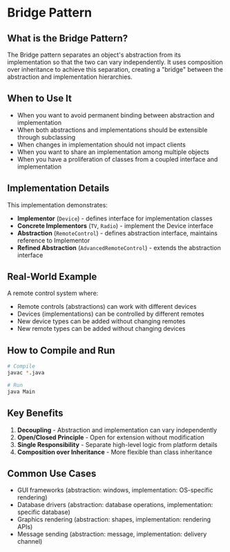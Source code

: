 # Bridge Pattern

## What is the Bridge Pattern?

The Bridge pattern separates an object's abstraction from its implementation so that the two can vary independently. It uses composition over inheritance to achieve this separation, creating a "bridge" between the abstraction and implementation hierarchies.

## When to Use It

- When you want to avoid permanent binding between abstraction and implementation
- When both abstractions and implementations should be extensible through subclassing
- When changes in implementation should not impact clients
- When you want to share an implementation among multiple objects
- When you have a proliferation of classes from a coupled interface and implementation

## Implementation Details

This implementation demonstrates:
- **Implementor** (`Device`) - defines interface for implementation classes
- **Concrete Implementors** (`TV`, `Radio`) - implement the Device interface
- **Abstraction** (`RemoteControl`) - defines abstraction interface, maintains reference to Implementor
- **Refined Abstraction** (`AdvancedRemoteControl`) - extends the abstraction interface

## Real-World Example

A remote control system where:
- Remote controls (abstractions) can work with different devices
- Devices (implementations) can be controlled by different remotes
- New device types can be added without changing remotes
- New remote types can be added without changing devices

## How to Compile and Run

```bash
# Compile
javac *.java

# Run
java Main
```

## Key Benefits

1. **Decoupling** - Abstraction and implementation can vary independently
2. **Open/Closed Principle** - Open for extension without modification
3. **Single Responsibility** - Separate high-level logic from platform details
4. **Composition over Inheritance** - More flexible than class inheritance

## Common Use Cases

- GUI frameworks (abstraction: windows, implementation: OS-specific rendering)
- Database drivers (abstraction: database operations, implementation: specific database)
- Graphics rendering (abstraction: shapes, implementation: rendering APIs)
- Message sending (abstraction: message, implementation: delivery channel)
